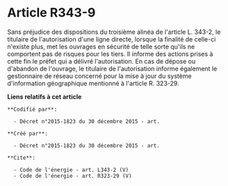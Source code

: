 # Article R343-9

Sans préjudice des dispositions du troisième alinéa de l'article L. 343-2, le titulaire de l'autorisation d'une ligne
directe, lorsque la finalité de celle-ci n'existe plus, met les ouvrages en sécurité de telle sorte qu'ils ne comportent pas
de risques pour les tiers. Il informe des actions prises à cette fin le préfet qui a délivré l'autorisation. En cas de dépose
ou d'abandon de l'ouvrage, le titulaire de l'autorisation informe également le gestionnaire de réseau concerné pour la mise à
jour du système d'information géographique mentionné à l'article R. 323-29.

**Liens relatifs à cet article**

	**Codifié par**:

	  - Décret n°2015-1823 du 30 décembre 2015 - art.

	**Créé par**:

	  - Décret n°2015-1823 du 30 décembre 2015 - art.

	**Cite**:

	  - Code de l'énergie - art. L343-2 (V)
	  - Code de l'énergie - art. R323-29 (V)
